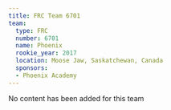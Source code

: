 ```yaml
---
title: FRC Team 6701
team:
  type: FRC
  number: 6701
  name: Phoenix
  rookie_year: 2017
  location: Moose Jaw, Saskatchewan, Canada
  sponsors:
  - Phoenix Academy
---
```


No content has been added for this team